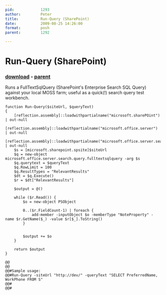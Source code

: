 ```yaml
---
pid:            1293
author:         Peter
title:          Run-Query (SharePoint)
date:           2009-08-25 14:26:00
format:         posh
parent:         1292

---
```


# Run-Query (SharePoint)

### [download](//scripts/1293.ps1) - [parent](//scripts/1292.md)

Runs a FullTextSqlQuery (SharePoint's Enterprise Search SQL Query) against your local MOSS farm; useful as a quick(!) search query test workbench.	

```posh
function Run-Query($siteUrl, $queryText)
{
	[reflection.assembly]::loadwithpartialname("microsoft.sharePOint") | out-null
	[reflection.assembly]::loadwithpartialname("microsoft.office.server") | out-null
	[reflection.assembly]::loadwithpartialname("microsoft.office.server.search") | out-null
	$s = [microsoft.sharepoint.spsite]$siteUrl
	$q = new-object microsoft.office.server.search.query.fulltextsqlquery -arg $s
	$q.querytext = $queryText
	$q.RowLimit = 100
	$q.ResultTypes = "RelevantResults"
	$dt = $q.Execute()
	$r = $dt["RelevantResults"]

	$output = @()
	
	while ($r.Read()) {
		$o = new-object PSObject

		0..($r.FieldCount-1) | foreach {
			add-member -inputObject $o -memberType "NoteProperty" -name $r.GetName($_) -value $r[$_].ToString()
		}
		
		
		$output += $o
	}
	
	return $output
}

@@
@@
@@#Sample usage:
@@#Run-Query -siteUrl "http://dev/" -queryText "SELECT PreferredName, WorkPhone FROM S"
@@#
@@#
```
